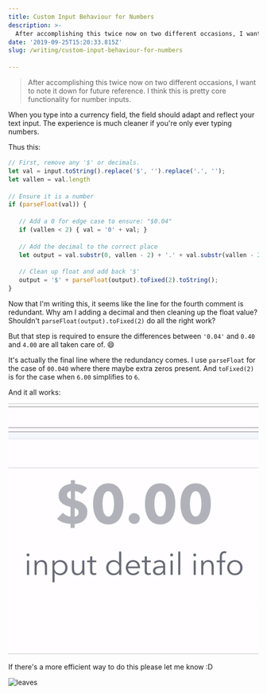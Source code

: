 ```yaml
---
title: Custom Input Behaviour for Numbers
description: >-
  After accomplishing this twice now on two different occasions, I want to note it down for future reference. I think this is pretty core functionality for number inputs.
date: '2019-09-25T15:20:33.815Z'
slug: /writing/custom-input-behaviour-for-numbers

---
```


> After accomplishing this twice now on two different occasions, I want to note it down for future reference. I think this is pretty core functionality for number inputs.



When you type into a currency field, the field should adapt and reflect your text input. The experience is much cleaner if you're only ever typing numbers. 

Thus this: 

```javascript
// First, remove any '$' or decimals.
let val = input.toString().replace('$', '').replace('.', '');
let vallen = val.length

// Ensure it is a number
if (parseFloat(val)) {
  
   // Add a 0 for edge case to ensure: "$0.04"
   if (vallen < 2) { val = '0' + val; }
  
   // Add the decimal to the correct place
   let output = val.substr(0, vallen - 2) + '.' + val.substr(vallen - 2, vallen);

   // Clean up float and add back '$'
   output = '$' + parseFloat(output).toFixed(2).toString();
}

```



Now that I'm writing this, it seems like the line for the fourth comment is redundant. Why am I adding a decimal and then cleaning up the float value? Shouldn't `parseFloat(output).toFixed(2)` do all the right work? 

But that step is required to ensure the differences between `'0.04'` and `0.40` and `4.00` are all taken care of. :smile: 

It's actually the final line where the redundancy comes. I use `parseFloat` for the case of `00.040` where there maybe extra zeros present. And  `toFixed(2)` is for the case when `6.00` simplifies to `6`. 

And it all works: 

![Number input gif showing how it works.](https://raw.githubusercontent.com/arjunkalburgi/writing/master/content/blog/custom-input-behaviour-for-numbers/numberinput.gif)


If there's a more efficient way to do this please let me know :D 



![leaves](https://arjunkalburgi.github.io/assets/Graphics/Backgrounds/leaves-white.jpg)